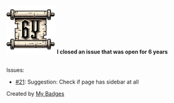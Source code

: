 <img src="https://github.com/my-badges/my-badges/blob/master/badges/old-issue/old-issue-6.png?raw=true" alt="I closed an issue that was open for 6 years" title="I closed an issue that was open for 6 years" width="128">
<strong>I closed an issue that was open for 6 years</strong>
<br><br>

Issues:

- <a href="https://github.com/Strategy11/display-widgets/issues/21">#21</a>: Suggestion: Check if page has sidebar at all


Created by <a href="https://github.com/my-badges/my-badges">My Badges</a>